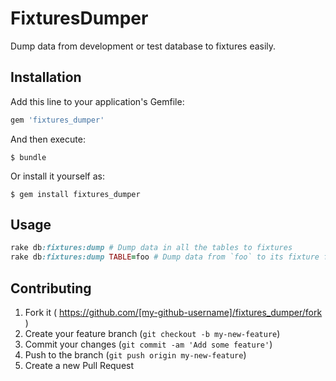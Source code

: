 # FixturesDumper

Dump data from development or test database to fixtures easily.

## Installation

Add this line to your application's Gemfile:

```ruby
gem 'fixtures_dumper'
```

And then execute:

    $ bundle

Or install it yourself as:

    $ gem install fixtures_dumper

## Usage

``` ruby
rake db:fixtures:dump # Dump data in all the tables to fixtures
rake db:fixtures:dump TABLE=foo # Dump data from `foo` to its fixture file
```

## Contributing

1. Fork it ( https://github.com/[my-github-username]/fixtures_dumper/fork )
2. Create your feature branch (`git checkout -b my-new-feature`)
3. Commit your changes (`git commit -am 'Add some feature'`)
4. Push to the branch (`git push origin my-new-feature`)
5. Create a new Pull Request
